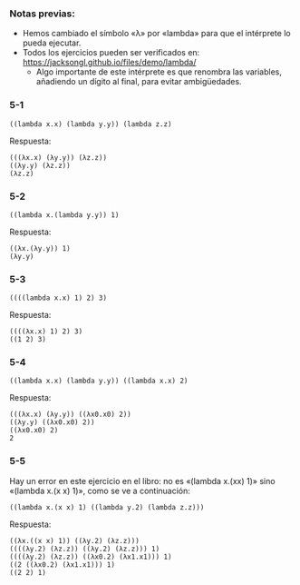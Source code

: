 ### Notas previas:
- Hemos cambiado el símbolo «λ» por «lambda» para que el intérprete lo pueda ejecutar.
- Todos los ejercicios pueden ser verificados en: https://jacksongl.github.io/files/demo/lambda/
     - Algo importante de este intérprete es que renombra las variables, añadiendo un dígito al final, para evitar ambigüedades. 

### 5-1

```
((lambda x.x) (lambda y.y)) (lambda z.z)
```

Respuesta:

```
(((λx.x) (λy.y)) (λz.z))
((λy.y) (λz.z))
(λz.z)
```


### 5-2

```
((lambda x.(lambda y.y)) 1)
```

Respuesta:

```
((λx.(λy.y)) 1)
(λy.y)
```

### 5-3

```
((((lambda x.x) 1) 2) 3)
```

Respuesta:

```
((((λx.x) 1) 2) 3)
((1 2) 3)
```

### 5-4

```
((lambda x.x) (lambda y.y)) ((lambda x.x) 2)
```

Respuesta:

```
(((λx.x) (λy.y)) ((λx0.x0) 2))
((λy.y) ((λx0.x0) 2)) 
((λx0.x0) 2)
2
```

### 5-5

Hay un error en este ejercicio en el libro: no es «(lambda x.(xx) 1)» sino «(lambda x.(x x) 1)», como se ve a continuación:

```
((lambda x.(x x) 1) ((lambda y.2) (lambda z.z)))
```

Respuesta:

```
((λx.((x x) 1)) ((λy.2) (λz.z)))
((((λy.2) (λz.z)) ((λy.2) (λz.z))) 1)
((((λy.2) (λz.z)) ((λx0.2) (λx1.x1))) 1)
((2 ((λx0.2) (λx1.x1))) 1)
((2 2) 1)
``` 